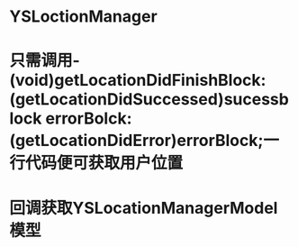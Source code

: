 # YSLoctionManager
# 只需调用- (void)getLocationDidFinishBlock:(getLocationDidSuccessed)sucessblock errorBolck:(getLocationDidError)errorBlock;一行代码便可获取用户位置

# 回调获取YSLocationManagerModel模型
